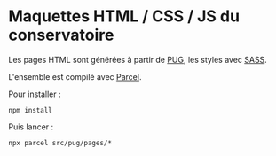 # Maquettes HTML / CSS / JS du conservatoire

Les pages HTML sont générées à partir de [PUG](https://pugjs.org/api/getting-started.html), les styles avec [SASS](https://sass-lang.com/).

L'ensemble est compilé avec [Parcel](https://parceljs.org/).

Pour installer :
```
npm install
```
Puis lancer :
```
npx parcel src/pug/pages/*
```
